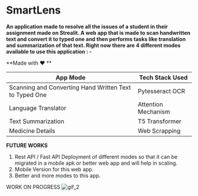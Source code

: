 # SmartLens

**An application made to resolve all the issues of a student in their assignment made on Strealit. A web app that is made to scan handwritten text and convert it to typed one and then performs tasks like translation and summarization of that text.
Right now there are 4 different modes available to use this application : -**


**Made with :heart: **

App Mode | Tech Stack Used
------------ | -------------
Scanning and Converting Hand Written Text to Typed One |  Pytesseract OCR
Language Translator | Attention Mechanism
Text Summarization | T5 Transformer
Medicine Details | Web Scrapping 

**FUTURE WORKS**
1. Rest API / Fast API Deployment of different modes so that it can be migrated in a mobile apk or better web app and will help in scaling.
2. Mobile Version for this web app.
3. Better and more modes to this app.

WORK ON PROGRESS
![gif_2](https://user-images.githubusercontent.com/52126313/100343588-90f6df80-3005-11eb-9864-0ea010cbc165.gif)

